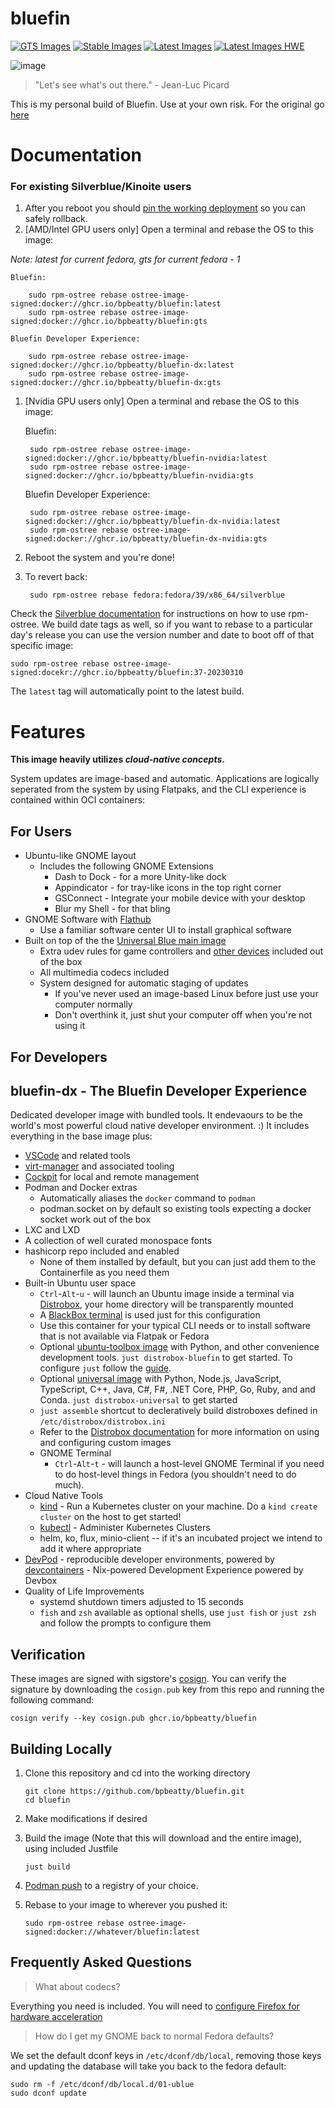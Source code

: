 # bluefin

[![GTS Images](https://github.com/bpbeatty/bluefin/actions/workflows/build-image-gts.yml/badge.svg)](https://github.com/bpbeatty/bluefin/actions/workflows/build-image-gts.yml) [![Stable Images](https://github.com/bpbeatty/bluefin/actions/workflows/build-image-stable.yml/badge.svg)](https://github.com/bpbeatty/bluefin/actions/workflows/build-image-stable.yml) [![Latest Images](https://github.com/bpbeatty/bluefin/actions/workflows/build-image-latest-main.yml/badge.svg)](https://github.com/bpbeatty/bluefin/actions/workflows/build-image-latest-main.yml) [![Latest Images HWE](https://github.com/bpbeatty/bluefin/actions/workflows/build-image-latest-hwe.yml/badge.svg)](https://github.com/bpbeatty/bluefin/actions/workflows/build-image-latest-hwe.yml)

![image](https://user-images.githubusercontent.com/1264109/224488462-ac4ed2ad-402d-4116-bd08-15f61acce5cf.png)
> "Let's see what's out there." - Jean-Luc Picard

This is my personal build of Bluefin. Use at your own risk. For the original go [here](https://projectbluefin.io/)

# Documentation

### For existing Silverblue/Kinoite users

1. After you reboot you should [pin the working deployment](https://docs.fedoraproject.org/en-US/fedora-silverblue/faq/#_about_using_silverblue) so you can safely rollback.
1. [AMD/Intel GPU users only] Open a terminal and rebase the OS to this image:

  *Note: latest for current fedora, gts for current fedora - 1*

    Bluefin:

        sudo rpm-ostree rebase ostree-image-signed:docker://ghcr.io/bpbeatty/bluefin:latest
        sudo rpm-ostree rebase ostree-image-signed:docker://ghcr.io/bpbeatty/bluefin:gts

    Bluefin Developer Experience:

        sudo rpm-ostree rebase ostree-image-signed:docker://ghcr.io/bpbeatty/bluefin-dx:latest
        sudo rpm-ostree rebase ostree-image-signed:docker://ghcr.io/bpbeatty/bluefin-dx:gts


1. [Nvidia GPU users only] Open a terminal and rebase the OS to this image:

    Bluefin:

        sudo rpm-ostree rebase ostree-image-signed:docker://ghcr.io/bpbeatty/bluefin-nvidia:latest
        sudo rpm-ostree rebase ostree-image-signed:docker://ghcr.io/bpbeatty/bluefin-nvidia:gts

    Bluefin Developer Experience:

        sudo rpm-ostree rebase ostree-image-signed:docker://ghcr.io/bpbeatty/bluefin-dx-nvidia:latest
        sudo rpm-ostree rebase ostree-image-signed:docker://ghcr.io/bpbeatty/bluefin-dx-nvidia:gts

1. Reboot the system and you're done!

1. To revert back:

        sudo rpm-ostree rebase fedora:fedora/39/x86_64/silverblue

Check the [Silverblue documentation](https://docs.fedoraproject.org/en-US/fedora-silverblue/) for instructions on how to use rpm-ostree.
We build date tags as well, so if you want to rebase to a particular day's release you can use the version number and date to boot off of that specific image:

    sudo rpm-ostree rebase ostree-image-signed:docekr://ghcr.io/bpbeatty/bluefin:37-20230310

The `latest` tag will automatically point to the latest build.

# Features

**This image heavily utilizes _cloud-native concepts_.**

System updates are image-based and automatic. Applications are logically seperated from the system by using Flatpaks, and the CLI experience is contained within OCI containers: 

## For Users

- Ubuntu-like GNOME layout
  - Includes the following GNOME Extensions
    - Dash to Dock - for a more Unity-like dock
    - Appindicator - for tray-like icons in the top right corner
    - GSConnect - Integrate your mobile device with your desktop
    - Blur my Shell - for that bling
- GNOME Software with [Flathub](https://flathub.org)
    - Use a familiar software center UI to install graphical software
- Built on top of the the [Universal Blue main image](https://github.com/bpbeatty/main)
  - Extra udev rules for game controllers and [other devices](https://github.com/bpbeatty/config) included out of the box
  - All multimedia codecs included
  - System designed for automatic staging of updates
    - If you've never used an image-based Linux before just use your computer normally
    - Don't overthink it, just shut your computer off when you're not using it

## For Developers

## bluefin-dx - The Bluefin Developer Experience

Dedicated developer image with bundled tools. It endevaours to be the world's most powerful cloud native developer environment. :) It includes everything in the base image plus:

- [VSCode](https://code.visualstudio.com/) and related tools
- [virt-manager](https://virt-manager.org/) and associated tooling
- [Cockpit](https://cockpit-project.org/) for local and remote management
- Podman and Docker extras
  - Automatically aliases the `docker` command to `podman`
  - podman.socket on by default so existing tools expecting a docker socket work out of the box
- LXC and LXD
- A collection of well curated monospace fonts
- hashicorp repo included and enabled
  - None of them installed by default, but you can just add them to the Containerfile as you need them
- Built-in Ubuntu user space
    - `Ctrl`-`Alt`-`u` - will launch an Ubuntu image inside a terminal via [Distrobox](https://github.com/89luca89/distrobox), your home directory will be transparently mounted
    - A [BlackBox terminal](https://www.omgubuntu.co.uk/2022/07/blackbox-gtk4-terminal-emulator-for-gnome) is used just for this configuration
    - Use this container for your typical CLI needs or to install software that is not available via Flatpak or Fedora
    - Optional [ubuntu-toolbox image](https://github.com/ublue-os/bluefin/pkgs/container/ubuntu-toolbox) with Python, and other convenience development tools. `just distrobox-bluefin` to get started. To configure `just` follow the [guide](https://ublue.it/guide/just/).
    - Optional [universal image](https://mcr.microsoft.com/en-us/product/devcontainers/universal/about) with Python, Node.js, JavaScript, TypeScript, C++, Java, C#, F#, .NET Core, PHP, Go, Ruby, and and Conda. `just distrobox-universal` to get started
    - `just assemble` shortcut to decleratively build distroboxes defined in `/etc/distrobox/distrobox.ini`
    - Refer to the [Distrobox documentation](https://distrobox.privatedns.org/#distrobox) for more information on using and configuring custom images
    - GNOME Terminal
      - `Ctrl`-`Alt`-`t` - will launch a host-level GNOME Terminal if you need to do host-level things in Fedora (you shouldn't need to do much).
- Cloud Native Tools
    - [kind](https://kind.sigs.k8s.io/) - Run a Kubernetes cluster on your machine. Do a `kind create cluster` on the host to get started!
    - [kubectl](https://kubernetes.io/docs/reference/kubectl/) - Administer Kubernetes Clusters
    - helm, ko, flux, minio-client -- if it's an incubated project we intend to add it where appropriate
- [DevPod](https://devpod.sh/docs/what-is-devpod) - reproducible developer environments, powered by [devcontainers](https://containers.dev/) - Nix-powered Development Experience powered by Devbox
- Quality of Life Improvements
    - systemd shutdown timers adjusted to 15 seconds
    - `fish` and `zsh` available as optional shells, use `just fish` or `just zsh` and follow the prompts to configure them

## Verification

These images are signed with sigstore's [cosign](https://docs.sigstore.dev/cosign/overview/). You can verify the signature by downloading the `cosign.pub` key from this repo and running the following command:

    cosign verify --key cosign.pub ghcr.io/bpbeatty/bluefin

## Building Locally

1. Clone this repository and cd into the working directory

       git clone https://github.com/bpbeatty/bluefin.git
       cd bluefin

1. Make modifications if desired

1. Build the image (Note that this will download and the entire image), using included Justfile

       just build

1. [Podman push](https://docs.podman.io/en/latest/markdown/podman-push.1.html) to a registry of your choice.
1. Rebase to your image to wherever you pushed it:

       sudo rpm-ostree rebase ostree-image-signed:docker://whatever/bluefin:latest

## Frequently Asked Questions

> What about codecs?

Everything you need is included. You will need to [configure Firefox for hardware acceleration](https://ublue.it/guide/codecs/)

> How do I get my GNOME back to normal Fedora defaults?

We set the default dconf keys in `/etc/dconf/db/local`, removing those keys and updating the database will take you back to the fedora default:

    sudo rm -f /etc/dconf/db/local.d/01-ublue
    sudo dconf update
